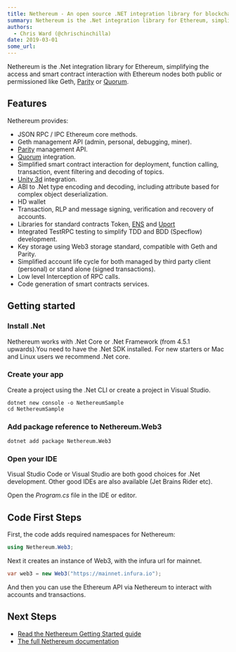 ```yaml
---
title: Nethereum - An open source .NET integration library for blockchain
summary: Nethereum is the .Net integration library for Ethereum, simplifying the access and smart contract interaction with Ethereum nodes both public or permissioned like Geth, Parity or Quorum. Features Nethereum provides  JSON RPC / IPC Ethereum core methods. Geth management API (admin, personal, debugging, miner). Parity management API. Quorum integration. Simplified smart contract interaction for deployment, function calling, transaction, event filtering and decoding of topics. Unity 3d integration.
authors:
  - Chris Ward (@chrischinchilla)
date: 2019-03-01
some_url: 
---
```


Nethereum is the .Net integration library for Ethereum, simplifying the
access and smart contract interaction with Ethereum nodes both public or
permissioned like Geth, [Parity](https://www.parity.io/)
or [Quorum](https://www.jpmorgan.com/global/Quorum).

## Features

Nethereum provides:

- JSON RPC / IPC Ethereum core methods.
- Geth management API (admin, personal, debugging, miner).
- [Parity](https://www.parity.io/) management API.
- [Quorum](https://www.jpmorgan.com/global/Quorum) integration.
- Simplified smart contract interaction for deployment, function calling, transaction, event filtering and decoding of topics.
- [Unity 3d](https://unity3d.com/) integration.
- ABI to .Net type encoding and decoding, including attribute based for complex object deserialization.
- HD wallet
- Transaction, RLP and message signing, verification and recovery of accounts.
- Libraries for standard contracts Token, [ENS](https://ens.domains/) and [Uport](#)
- Integrated TestRPC testing to simplify TDD and BDD (Specflow) development.
- Key storage using Web3 storage standard, compatible with Geth and Parity.
- Simplified account life cycle for both managed by third party client (personal) or stand alone (signed transactions).
- Low level Interception of RPC calls.
- Code generation of smart contracts services.

## Getting started

### Install .Net

Nethereum works with .Net Core or .Net Framework (from 4.5.1 upwards).You need to have the .Net SDK installed. For new starters or Mac and Linux users we
recommend .Net core.

### Create your app

Create a project using the .Net CLI or create a project in Visual Studio.

```shell
dotnet new console -o NethereumSample
cd NethereumSample
```

### Add package reference to Nethereum.Web3

```shell
dotnet add package Nethereum.Web3
```

### Open your IDE

Visual Studio Code or Visual Studio are both good choices for .Net
development. Other good IDEs are also available (Jet Brains Rider
etc).

Open the _Program.cs_ file in the IDE or editor.

## Code First Steps

First, the code adds required namespaces for Nethereum:

```csharp
using Nethereum.Web3;
```

Next it creates an instance of Web3, with the infura url for
mainnet.

```csharp
var web3 = new Web3("https://mainnet.infura.io");
```

And then you can use the Ethereum API via Nethereum to interact with accounts and transactions.

## Next Steps

- [Read the Nethereum Getting Started guide](https://nethereum.readthedocs.io/en/latest/getting-started/)
- [The full Nethereum documentation](https://nethereum.readthedocs.io/en/latest/)
